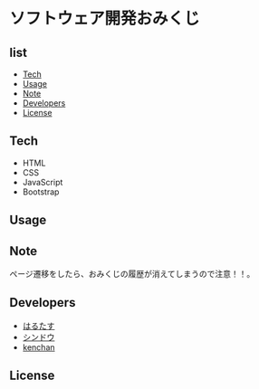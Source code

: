 # ソフトウェア開発おみくじ
## list
  - [Tech](#tech)
  - [Usage](#usage)
  - [Note](#note)
  - [Developers](#developers)
  - [License](#license)

## Tech
- HTML
- CSS
- JavaScript
- Bootstrap
## Usage
## Note
ページ遷移をしたら、おみくじの履歴が消えてしまうので注意！！。
## Developers
- [はるたす](https://twitter.com/harutasblog)
- [シンドウ](https://twitter.com/Shindo_Develops)
- [kenchan](https://twitter.com/6jEVEaeZD9TyOQu)
## License
